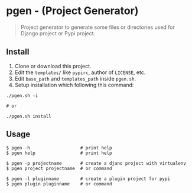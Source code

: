 pgen - (Project Generator)
===========================

> Project generator to generate some files or directories
> used for Django project or Pypi project.


Install
---------

1. Clone or download this project.
2. Edit the `templates/` like `pypirc`, author of `LICENSE`, etc.
3. Edit `base_path` and `templates_path` inside `pgen.sh`.
4. Setup installation which following this command:

```
./pgen.sh -i

# or

./pgen.sh install
```


Usage
---------

```
$ pgen -h                   # print help
$ pgen help                 # print help

$ pgen -p projectname       # create a djano project with virtualenv
$ pgen project projectname  # or command

$ pgen -l pluginname        # create a plugin project for pypi
$ pgen plugin pluginname    # or command
```
